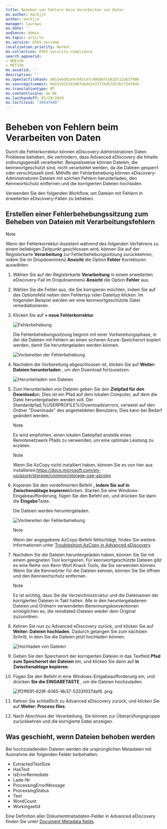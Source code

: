 ```yaml
---
title: Beheben von Fehlern beim Verarbeiten von Daten
ms.author: markjjo
author: markjjo
manager: laurawi
ms.date: ''
audience: Admin
ms.topic: article
ms.service: O365-seccomp
localization_priority: Normal
ms.collection: M365-security-compliance
search.appverid:
- MOE150
- MET150
ms.assetid: ''
description: ''
ms.openlocfilehash: 8653ebd82e9c045c4fc49b00fcb82bf22ab3f906
ms.sourcegitcommit: 6eb51931242d07abde2e37f1bd57d13bc724f0de
ms.translationtype: MT
ms.contentlocale: de-DE
ms.lasthandoff: 05/29/2019
ms.locfileid: "34547940"
---
```

# <a name="error-remediation-when-processing-data"></a>Beheben von Fehlern beim Verarbeiten von Daten

Durch die Fehlerkorrektur können eDiscovery-Administratoren Daten Probleme beheben, die verhindern, dass Advanced eDiscovery die Inhalte ordnungsgemäß verarbeitet. Beispielsweise können Dateien, die kennwortgeschützt sind, nicht verarbeitet werden, da die Dateien gesperrt oder verschlüsselt sind. Mithilfe der Fehlerbehebung können eDiscovery-Administratoren Dateien mit solchen Fehlern herunterladen, den Kennwortschutz entfernen und die korrigierten Dateien hochladen.

Verwenden Sie den folgenden Workflow, um Dateien mit Fehlern in erweiterten eDiscovery-Fällen zu beheben.

## <a name="creating-an-error-remediation-session-to-remediate-files-with-processing-errors"></a>Erstellen einer Fehlerbehebungssitzung zum Beheben von Dateien mit Verarbeitungsfehlern

>[!NOTE]
>Wenn der Fehlerkorrektur-Assistent während des folgenden Verfahrens zu einem beliebigen Zeitpunkt geschlossen wird, können Sie auf der Registerkarte **Verarbeitung** zur Fehlerbehebungssitzung zurückkehren, indem Sie im Dropdownmenü **Ansicht** die Option **Fehler** Korrekturen auswählen.

1. Wählen Sie auf der Registerkarte **Verarbeitung** in einem erweiterten eDiscovery-Fall im Dropdownmenü **Ansicht** die Option **Fehler** aus.

2. Wählen Sie die Fehler aus, die Sie korrigieren möchten, indem Sie auf das Optionsfeld neben dem Fehlertyp oder-Dateityp klicken.  Im folgenden Beispiel werden wir eine kennwortgeschützte Datei remediationieren.

3. Klicken Sie auf **+ neue Fehlerkorrektur**.

    ![Fehlerbehebung](../media/8c2faf1a-834b-44fc-b418-6a18aed8b81a.png)

    Die Fehlerbehebungssitzung beginnt mit einer Vorbereitungsphase, in der die Dateien mit Fehlern an einen sicheren Azure-Speicherort kopiert werden, damit Sie heruntergeladen werden können.

    ![Vorbereiten der Fehlerbehebung](../media/390572ec-7012-47c4-a6b6-4cbb5649e8a8.png)

4. Nachdem die Vorbereitung abgeschlossen ist, klicken Sie auf **Weiter: Dateien herunterladen** , um den Download fortzusetzen.

    ![Herunterladen von Dateien](../media/6ac04b09-8e13-414a-9e24-7c75ba586363.png)

5. Zum Herunterladen von Dateien geben Sie den **Zielpfad für den Download**an; Dies ist ein Pfad auf dem lokalen Computer, auf dem die Datei heruntergeladen werden soll.  Der Standardpfad,%USERPROFILE%\Downloads\errors, verweist auf den Ordner "Downloads" des angemeldeten Benutzers; Dies kann bei Bedarf geändert werden.

    >[!NOTE]
    >Es wird empfohlen, einen lokalen Dateipfad anstelle eines Remotenetzwerk Pfads zu verwenden, um eine optimale Leistung zu erzielen.

    > [!NOTE]
    > Wenn Sie AzCopy nicht installiert haben, können Sie es von hier aus installieren:https://docs.microsoft.com/en-us/azure/storage/common/storage-use-azcopy

6. Kopieren Sie den vordefinierten Befehl **, indem Sie auf in Zwischenablage kopieren**klicken. Starten Sie eine Windows-Eingabeaufforderung, fügen Sie den Befehl ein, und drücken Sie dann die **Eingabe**Taste.  

    Die Dateien werden heruntergeladen.

    ![Vorbereiten der Fehlerbehebung](../media/f364ab4d-31c5-4375-b69f-650f694a2f69.png)

    > [!NOTE]
    > Wenn der angegebene AzCopy-Befehl fehlschlägt, finden Sie weitere Informationen unter [Troubleshoot AzCopy in Advanced eDiscovery](troubleshooting-azcopy.md).

7. Nachdem Sie die Dateien heruntergeladen haben, können Sie Sie mit einem geeigneten Tool korrigieren. Für kennwortgeschützte Dateien gibt es eine Reihe von Kenn Wort Knack Tools, die Sie verwenden können. Wenn Sie die Kennwörter für die Dateien kennen, können Sie Sie öffnen und den Kennwortschutz entfernen.
    > [!NOTE]
    > Es ist wichtig, dass Sie die Verzeichnisstruktur und die Dateinamen der korrigierten Dateien in Takt halten.  Alle in den heruntergeladenen Dateien und Ordnern verwendeten Benennungskonventionen ermöglichen es, die remdiated-Dateien wieder dem Original zuzuordnen.

8. Kehren Sie nun zu Advanced eDiscovery zurück, und klicken Sie auf **Weiter: Dateien hochladen**.  Dadurch gelangen Sie zum nächsten Schritt, in dem Sie die Dateien jetzt hochladen können.

    ![Hochladen von Dateien](../media/af3d8617-1bab-4ecd-8de0-22e53acba240.png)

9. Geben Sie den Speicherort der korrigierten Dateien in das Textfeld **Pfad zum Speicherort der Dateien** ein, und klicken Sie dann auf **in Zwischenablage kopieren**.

10. Fügen Sie den Befehl in eine Windows-Eingabeaufforderung ein, und drücken **Sie die EINGABETASTE** , um die Dateien hochzuladen.

    ![ff2ff691-629f-4065-9b37-5333f937daf6. png](../media/ff2ff691-629f-4065-9b37-5333f937daf6.png)

11. Kehren Sie schließlich zu Advanced eDiscovery zurück, und klicken Sie auf **Weiter: Process files**.

12. Nach Abschluss der Verarbeitung.  Sie können zur Überprüfungsgruppe zurückkehren und die korrigierte Datei anzeigen.

## <a name="what-happens-when-files-are-remediated"></a>Was geschieht, wenn Dateien behoben werden

Bei hochzuladenden Dateien werden die ursprünglichen Metadaten mit Ausnahme der folgenden Felder beibehalten: 

- ExtractedTextSize
- HasText
- IsErrorRemediate
- Lade-Nr
- ProcessingErrorMessage
- ProcessingStatus
- Text
- WordCount
- WorkingsetId

Eine Definition aller Dokumentmetadaten-Felder in Advanced eDiscovery finden Sie unter [Document Metadata fields](document-metadata-fields.md).
